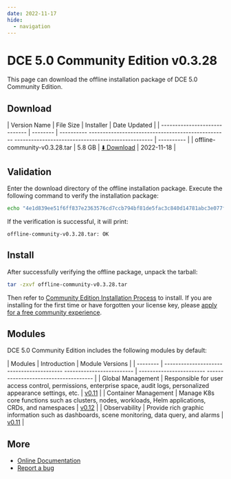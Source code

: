 ```yaml
---
date: 2022-11-17
hide:
  - navigation
---
```


# DCE 5.0 Community Edition v0.3.28

This page can download the offline installation package of DCE 5.0 Community Edition.

## Download

| Version Name | File Size | Installer | Date Updated |
| ----------------------------- | -------- | ---------- -------------------------------------------------- -------------------------------------------------- | ---------- |
| offline-community-v0.3.28.tar | 5.8 GB | [:arrow_down: Download](https://proxy-qiniu-download-public.daocloud.io/DaoCloud_Enterprise/dce5/offline-community-v0.3.28.tar ) | 2022-11-18 |

## Validation

Enter the download directory of the offline installation package. Execute the following command to verify the installation package:

```sh
echo "4e1d839ee51f6ff837e2363576cd7ccb794bf81de5fac3c840d14781abc3e077f9014466a3f21d29b83af12643e59e4fa310ecd08831266d2b361ba9e9b81933  offline-community-v0.3.28.tar" | sha512sum -c
```

If the verification is successful, it will print:

```none
offline-community-v0.3.28.tar: OK
```

## Install

After successfully verifying the offline package, unpack the tarball:

```sh
tar -zxvf offline-community-v0.3.28.tar
```

Then refer to [Community Edition Installation Process](../../install/intro.md#_2) to install.
If you are installing for the first time or have forgotten your license key, please [apply for a free community experience](../../dce/license0.md).

## Modules

DCE 5.0 Community Edition includes the following modules by default:

| Modules | Introduction | Module Versions |
| -------- | ----------------------------------------- ------------------------- | ------------------------ ------------------------------------- |
| Global Management | Responsible for user access control, permissions, enterprise space, audit logs, personalized appearance settings, etc. | [v0.11](../../ghippo/01ProductBrief/release-notes.md#v011) |
| Container Management | Manage K8s core functions such as clusters, nodes, workloads, Helm applications, CRDs, and namespaces | [v0.12](../../kpanda/03ProductBrief/release-notes.md#v012) |
| Observability | Provide rich graphic information such as dashboards, scene monitoring, data query, and alarms | [v0.11](../../insight/03ProductBrief/releasenote.md#v011) |

## More

- [Online Documentation](../../dce/what-is-dce.md)
- [Report a bug](https://github.com/DaoCloud/DaoCloud-docs/issues)